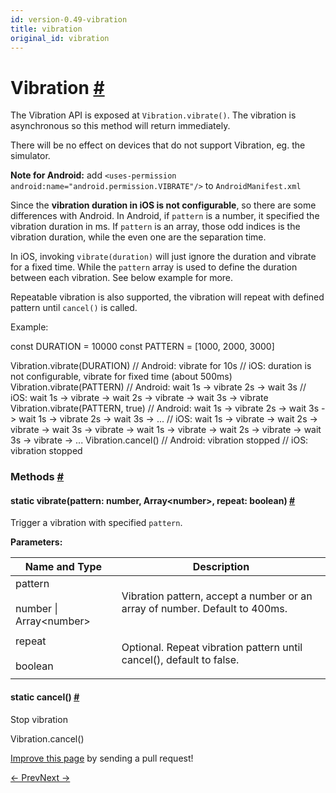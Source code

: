 ```yaml
---
id: version-0.49-vibration
title: vibration
original_id: vibration
---
```

<a id="content"></a><h1><a class="anchor" name="vibration"></a>Vibration <a class="hash-link" href="docs/vibration.html#vibration">#</a></h1><div><div><p>The Vibration API is exposed at <code>Vibration.vibrate()</code>.
The vibration is asynchronous so this method will return immediately.</p><p>There will be no effect on devices that do not support Vibration, eg. the simulator.</p><p><strong>Note for Android:</strong>
add <code>&lt;uses-permission android:name="android.permission.VIBRATE"/&gt;</code> to <code>AndroidManifest.xml</code></p><p>Since the <strong>vibration duration in iOS is not configurable</strong>, so there are some differences with Android.
In Android, if <code>pattern</code> is a number, it specified the vibration duration in ms. If <code>pattern</code>
is an array, those odd indices is the vibration duration, while the even one are the separation time.</p><p>In iOS, invoking <code>vibrate(duration)</code> will just ignore the duration and vibrate for a fixed time. While the
<code>pattern</code> array is used to define the duration between each vibration. See below example for more.</p><p>Repeatable vibration is also supported, the vibration will repeat with defined pattern until <code>cancel()</code> is called.</p><p>Example:</p><div class="prism language-javascript"><span class="token keyword">const</span> DURATION <span class="token operator">=</span> <span class="token number">10000</span>
<span class="token keyword">const</span> PATTERN <span class="token operator">=</span> <span class="token punctuation">[</span><span class="token number">1000</span><span class="token punctuation">,</span> <span class="token number">2000</span><span class="token punctuation">,</span> <span class="token number">3000</span><span class="token punctuation">]</span>

Vibration<span class="token punctuation">.</span><span class="token function">vibrate</span><span class="token punctuation">(</span>DURATION<span class="token punctuation">)</span><span class="token comment" spellcheck="true">
// Android: vibrate for 10s
</span><span class="token comment" spellcheck="true">// iOS: duration is not configurable, vibrate for fixed time (about 500ms)
</span>
Vibration<span class="token punctuation">.</span><span class="token function">vibrate</span><span class="token punctuation">(</span>PATTERN<span class="token punctuation">)</span><span class="token comment" spellcheck="true">
// Android: wait 1s -&gt; vibrate 2s -&gt; wait 3s
</span><span class="token comment" spellcheck="true">// iOS: wait 1s -&gt; vibrate -&gt; wait 2s -&gt; vibrate -&gt; wait 3s -&gt; vibrate
</span>
Vibration<span class="token punctuation">.</span><span class="token function">vibrate</span><span class="token punctuation">(</span>PATTERN<span class="token punctuation">,</span> <span class="token boolean">true</span><span class="token punctuation">)</span><span class="token comment" spellcheck="true">
// Android: wait 1s -&gt; vibrate 2s -&gt; wait 3s -&gt; wait 1s -&gt; vibrate 2s -&gt; wait 3s -&gt; ...
</span><span class="token comment" spellcheck="true">// iOS: wait 1s -&gt; vibrate -&gt; wait 2s -&gt; vibrate -&gt; wait 3s -&gt; vibrate -&gt; wait 1s -&gt; vibrate -&gt; wait 2s -&gt; vibrate -&gt; wait 3s -&gt; vibrate -&gt; ...
</span>
Vibration<span class="token punctuation">.</span><span class="token function">cancel</span><span class="token punctuation">(</span><span class="token punctuation">)</span><span class="token comment" spellcheck="true">
// Android: vibration stopped
</span><span class="token comment" spellcheck="true">// iOS: vibration stopped</span></div></div><span><h3><a class="anchor" name="methods"></a>Methods <a class="hash-link" href="docs/vibration.html#methods">#</a></h3><div class="props"><div class="prop"><h4 class="methodTitle"><a class="anchor" name="vibrate"></a><span class="methodType">static </span>vibrate<span class="methodType">(pattern: number, Array&lt;number&gt;, repeat: boolean)</span> <a class="hash-link" href="docs/vibration.html#vibrate">#</a></h4><div><p>Trigger a vibration with specified <code>pattern</code>.</p></div><div><strong>Parameters:</strong><table class="params"><thead><tr><th>Name and Type</th><th>Description</th></tr></thead><tbody><tr><td>pattern<br><br><div><span>number | </span><span>Array&lt;number&gt;</span></div></td><td class="description"><div><p>Vibration pattern, accept a number or an array of number. Default to 400ms.</p></div></td></tr><tr><td>repeat<br><br><div><span>boolean</span></div></td><td class="description"><div><p>Optional. Repeat vibration pattern until cancel(), default to false.</p></div></td></tr></tbody></table></div></div><div class="prop"><h4 class="methodTitle"><a class="anchor" name="cancel"></a><span class="methodType">static </span>cancel<span class="methodType">()</span> <a class="hash-link" href="docs/vibration.html#cancel">#</a></h4><div><p>Stop vibration</p><div class="prism language-javascript">Vibration<span class="token punctuation">.</span><span class="token function">cancel</span><span class="token punctuation">(</span><span class="token punctuation">)</span></div></div></div></div></span></div><p class="edit-page-block"><a target="_blank" href="https://github.com/facebook/react-native/blob/master/Libraries/Vibration/Vibration.js">Improve this page</a> by sending a pull request!</p><div class="docs-prevnext"><a class="docs-prev" href="docs/toastandroid.html#content">← Prev</a><a class="docs-next" href="docs/vibrationios.html#content">Next →</a></div>